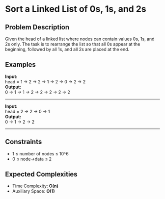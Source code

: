 # Sort a Linked List of 0s, 1s, and 2s

## Problem Description
Given the head of a linked list where nodes can contain values 0s, 1s, and 2s only. The task is to rearrange the list so that all 0s appear at the beginning, followed by all 1s, and all 2s are placed at the end.

## Examples

**Input:**  
head = 1 → 2 → 2 → 1 → 2 → 0 → 2 → 2  
**Output:**  
0 → 1 → 1 → 2 → 2 → 2 → 2 → 2  

---

**Input:**  
head = 2 → 2 → 0 → 1  
**Output:**  
0 → 1 → 2 → 2  

---

## Constraints
- 1 ≤ number of nodes ≤ 10^6  
- 0 ≤ node->data ≤ 2  

## Expected Complexities
- Time Complexity: **O(n)**  
- Auxiliary Space: **O(1)**
